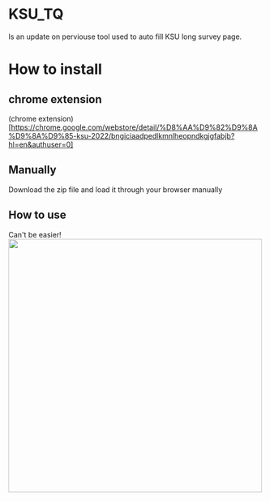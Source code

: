 # KSU_TQ
Is an update on perviouse tool used to auto fill KSU long survey page.

# How to install
## chrome extension
(chrome extension)[https://chrome.google.com/webstore/detail/%D8%AA%D9%82%D9%8A%D9%8A%D9%85-ksu-2022/bngiciaadpedlkmnlheopndkgjgfabjb?hl=en&authuser=0]
## Manually
Download the zip file and load it through your browser manually 
## How to use
Can't be easier!<br/>
<img src="https://i.imgur.com/O3bf8QM.gif" width="500" />

